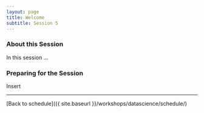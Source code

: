 ```yaml
---
layout: page
title: Welcome
subtitle: Session 5
---
```


### About this Session

In this session ...

### Preparing for the Session

Insert

* * *

[Back to schedule]({{ site.baseurl }}/workshops/datascience/schedule/)